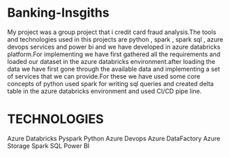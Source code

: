 # Banking-Insgiths

My project was a group project that i credit card fraud analysis.The tools and technologies used in this projects are python , spark , spark sql , azure devops services and power bi and we have developed in azure databricks platform.For implementing we have first gathered all the requirements and loaded our dataset in the azure databricks environment.after loading the data we have first gone through the available data and implementing a set of services that we can provide.For these we have used some core concepts of python used spark for writing sql queries and created delta table in the azure databricks environment and used CI/CD pipe line.

 # TECHNOLOGIES 

 
Azure Databricks
Pyspark
Python
Azure Devops
Azure DataFactory
Azure Storage
Spark SQL
Power BI

